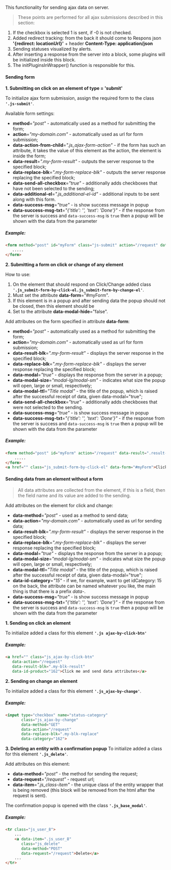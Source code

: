 This functionality for sending ajax data on server.

> These points are performed for all ajax submissions described in this section:
1. If the checkbox is selected 1 is sent, if -0 is not checked.
2. Added redirect tracking: from the back it should come to Respons json **'{redirect: locationUrl}'** + header **Content-Type: application/json**
3. Sending statuses visualized by alerts.
4. After inserting a response from the server into a block, some plugins will be initialized inside this block.
5. The initPluginsInWrapper() function is responsible for this.

#### Sending form
**1. Submitting on click on an element of type = 'submit'**

To initialize ajax form submission, assign the required form to the class **```'.js-submit'```**.

Available form settings:
* **method**=_"post"_ - automatically used as a method for submitting the form;
* **action**=_"my-domain.com"_ - automatically used as url for form submission;
* **data-action-from-child**=_".js_ajax-form-action"_ - if the form has such an attribute, it takes the value of this element as the action, the element is inside the form;
* **data-result**=_".my-form-result"_ - outputs the server response to the specified block;
* **data-replace-blk**=_".my-form-replace-blk"_ - outputs the server response replacing the specified block;
* **data-send-all-checkbox**=_"true"_ - additionally adds checkboxes that have not been selected to the sending;
* **data-additional-el**=_".js_additional-el-id"_ - additional inputs to be sent along with this form.
* **data-success-msg**=_"true"_ - is show success message in popup
* **data-success-msg-txt**=_"{'title': '', 'text': 'Done'}"_ - if the response from the server is success and `data-success-msg` is `true` then a popup
  will be shown with the data from the parameter

##### Example:
```html
<form method="post" id="myForm" class="js-submit" action="/request" data-result=".result-blk">
   .....
</form>
```
**2. Submitting a form on click or change of any element**

How to use:

1. On the element that should respond on Click/Change added class **```'.js_submit-form-by-click-el.js_submit-form-by-change-el'```**.
2. Must set the attribute **data-form**="#myForm".
3. If this element is in a popup and after sending data the popup should not be closed, then this element should be 
4. Set to the attribute **data-modal-hide**="false".

Add attributes on the form specified in attribute **data-form**:
* **method**=_"post"_ - automatically used as a method for submitting the form;
* **action**=_"my-domain.com"_ - automatically used as url for form submission;
* **data-result-blk**=_".my-form-result"_ - displays the server response in the specified block;
* **data-replace-blk**=_".my-form-replace-blk"_ - displays the server response replacing the specified block;
* **data-modal**=_"true"_ - displays the response from the server in a popup;
* **data-modal-size**=_"modal-lg/modal-sm"_ - indicates what size the popup will open, large or small, respectively;
* **data-modal-ttl**=_"Title modal"_ - the title of the popup, which is raised after the successful receipt of data, 
given data-modal="true";
* **data-send-all-checkbox**=_"true"_ - additionally adds checkboxes that were not selected to the sending.
* **data-success-msg**=_"true"_ - is show success message in popup
* **data-success-msg-txt**=_"{'title': '', 'text': 'Done'}"_ - if the response from the server is success and `data-success-msg` is `true` then a popup
    will be shown with the data from the parameter

##### Example:
```html
<form method="post" id="myForm" action="/request" data-result=".result-blk">
    .....
</form>
<a href="" class="js_submit-form-by-click-el" data-form="#myForm">Click me and send form</a>
```
#### Sending data from an element without a form
> All data attributes are collected from the element, if this is a field, then the field name and its value are added to the sending.

Add attributes on the element for click and change:
* **data-method**=_"post"_ - used as a method to send data;
* **data-action**=_"my-domain.com"_ - automatically used as url for sending data;
* **data-result-blk**=_".my-form-result"_ - displays the server response in the specified block;
* **data-replace-blk**=_".my-form-replace-blk"_ - displays the server response replacing the specified block;
* **data-modal**=_"true"_ - displays the response from the server in a popup;
* **data-modal-size**=_"modal-lg/modal-sm"_ - indicates what size the popup will open, large or small, respectively;
* **data-modal-ttl**=_"Title modal"_ - the title of the popup, which is raised after the successful receipt of data, given data-modal="true";
* **data-id-category**=_"15"_ - if we, for example, want to get idCategory: 15 on the back, the attribute can be named 
whatever you like, the main thing is that there is a prefix _data-_.
* **data-success-msg**=_"true"_ - is show success message in popup
* **data-success-msg-txt**=_"{'title': '', 'text': 'Done'}"_ - if the response from the server is success and `data-success-msg` is `true` then a popup
    will be shown with the data from the parameter

**1. Sending on click an element**

To initialize added a class for this element **```'.js ajax-by-click-btn'```**

##### Example:
```html
<a href="" class="js_ajax-by-click-btn"
   data-action="/request"
   data-result-blk=".my-blk-result"
   data-id-product="162">Click me and send data attributes</a>
```
**2. Sending on change an element**

To initialize added a class for this element **```'.js_ajax-by-change'```**.

##### Example:
```html
<input type="checkbox" name="status-category"
       class="js_ajax-by-change"
       data-method="GET"
       data-action="/request"
       data-replace-blk=".my-blk-replace"
       data-category="162">
```

**3. Deleting an entity with a confirmation popup**
To initialize added a class for this element **```'.js_delete'```**.

Add attributes on this element:
* **data-method**=_"post"_ - the method for sending the request;
* **data-request**=_"/request"_ - request url;
* **data-item**=_".js_class-item"_ - the unique class of the entity wrapper that is being removed (this block will be 
removed from the html after the request is sent).

The confirmation popup is opened with the class **```'.js_base_modal'```**.

##### Example:
```html
<tr class="js_user_8">
    ...
    <a data-item=".js_user_8"
       class="js_delete"
       data-method="POST"
       data-request="/request">Delete</a>
    ...
</tr>
```
